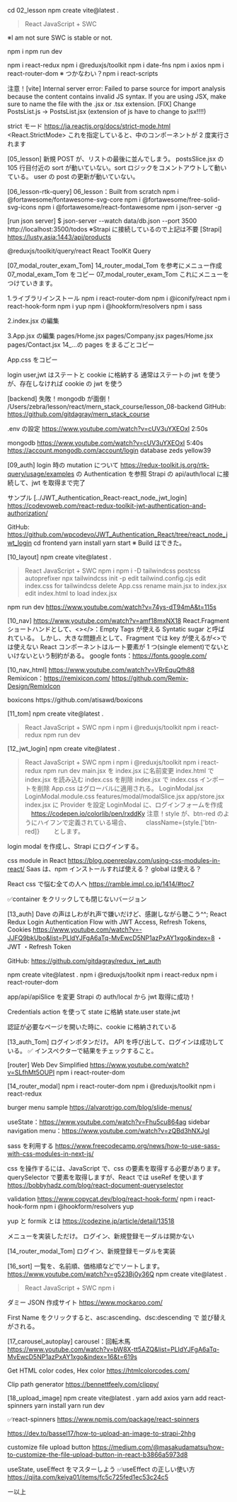 cd 02_lesson
npm create vite@latest .

> React
> JavaScript + SWC

※I am not sure SWC is stable or not.

npm i
npm run dev

npm i react-redux
npm i @reduxjs/toolkit
npm i date-fns
npm i axios
npm i react-router-dom
※ つかなわい？npm i react-scripts

注意！[vite] Internal server error: Failed to parse source for import analysis because the content contains invalid JS syntax. If you are using JSX, make sure to name the file with the .jsx or .tsx extension.
[FIX] Change PostsList.js → PostsList.jsx
(extension of js have to change to jsx!!!!)

strict モード
https://ja.reactjs.org/docs/strict-mode.html
<React.StrictMode>
これを指定していると、中のコンポーネントが 2 度実行されます

[05_lesson]
新規 POST が、リストの最後に並んでしまう。
postsSlice.jsx の 105 行目付近の sort が動いていない。sort ロジックをコメントアウトして動いている。
user の post の更新が動いていない。

[06_lesson-rtk-query]
06_lesson：Built from scratch
npm i @fortawesome/fontawesome-svg-core
npm i @fortawesome/free-solid-svg-icons
npm i @fortawesome/react-fontawesome
npm i json-server -g

[run json server]
$ json-server --watch data/db.json --port 3500
http://localhost:3500/todos
※Strapi に接続しているので上記は不要
[Strapi]
https://lusty.asia:1443/api/products

@reduxjs/toolkit/query/react
React ToolKit Query

[07_modal_router_exam_Tom]
14_router_modal_Tom を参考にメニュー作成
07_modal_exam_Tom をコピー
07_modal_router_exam_Tom
これにメニューをつけていきます。

1.ライブラリインストール
npm i react-router-dom
npm i @iconify/react
npm i react-hook-form
npm i yup
npm i @hookform/resolvers
npm i sass

2.index.jsx の編集

3.App.jsx の編集
pages/Home.jsx
pages/Company.jsx
pages/Home.jsx
pages/Contact.jsx
14\_...の pages をまるごとコピー

App.css をコピー

login
user,jwt はステートと cookie に格納する
通常はステートの jwt を使うが、存在しなければ cookie の jwt を使う

[backend] 失敗！mongodb が面倒！
/Users/zebra/lesson/react/mern_stack_course/lesson_08-backend
GitHub: https://github.com/gitdagray/mern_stack_course

.env の設定
https://www.youtube.com/watch?v=cUV3uYXEOxI
2:50s

mongodb
https://www.youtube.com/watch?v=cUV3uYXEOxI
5:40s
https://account.mongodb.com/account/login
database
zeds
yellow39

[09_auth]
login 時の mutation について
https://redux-toolkit.js.org/rtk-query/usage/examples
の Authentication を参照
Strapi の api/auth/local に接続して、jwt を取得まで完了

サンプル
[../JWT_Authentication_React-react_node_jwt_login]
https://codevoweb.com/react-redux-toolkit-jwt-authentication-and-authorization/

GitHub: https://github.com/wpcodevo/JWT_Authentication_React/tree/react_node_jwt_login
cd frontend
yarn install
yarn start
※ Build はできた。

[10_layout]
npm create vite@latest .

> React
> JavaScript + SWC
> npm i
> npm i -D tailwindcss postcss autoprefixer
> npx tailwindcss init -p
> edit tailwind.config.cjs
> edit index.css for tailwindcss
> delete App.css
> rename main.jsx to index.jsx
> edit index.html to load index.jsx

npm run dev
https://www.youtube.com/watch?v=74ys-dT94mA&t=115s

[10_nav]
https://www.youtube.com/watch?v=amf18mxNX18
React.Fragment ショートハンドとして、<></>：Empty Tags が使える
Syntatic sugar と呼ばれている。
しかし、大きな問題点として、Fragment では key が使えるが<>では使えない
React コンポーネントはルート要素が 1 つ(single element)でないといけないという制約がある。
google fonts：https://fonts.google.com/

[10_nav_html]
https://www.youtube.com/watch?v=VRrEquQfh88
Remixicon：https://remixicon.com/
https://github.com/Remix-Design/RemixIcon

<link href="https://cdn.jsdelivr.net/npm/remixicon@2.5.0/fonts/remixicon.css" rel="stylesheet">
boxicons
https://github.com/atisawd/boxicons

[11_tom]
npm create vite@latest .

> React
> JavaScript + SWC
> npm i
> npm i @reduxjs/toolkit
> npm i react-redux
> npm run dev

[12_jwt_login]
npm create vite@latest .

> React
> JavaScript + SWC
> npm i
> npm i @reduxjs/toolkit
> npm i react-redux
> npm run dev
> main.jsx を index.jsx に名前変更
> index.html で index.jsx を読み込む
> index.css を削除
> index.jsx で index.css インポートを削除
> App.css はグローバルに適用される。
> LoginModal.jsx
> LoginModal.module.css
> features/modal/modalSlice.jsx
> app/store.jsx
> index.jsx に Provider を設定
> LoginModal に、ログインフォームを作成
> 　https://codepen.io/colorlib/pen/rxddKy
> 注意！style が、btn-red のようにハイフンで定義されている場合、
> 　　 className={style.['btn-red]}
> 　　とします。

login modal を作成し、Strapi にログインする。

css module in React
https://blog.openreplay.com/using-css-modules-in-react/
Saas は、npm インストールすれば使える？
global は使える？

React css で悩む全ての人へ
https://ramble.impl.co.jp/1414/#toc7

✅container をクリックしても閉じないバージョン

[13_auth]
Dave の声はしわがれ声で嫌いだけど、感謝しながら聴こう^^;
React Redux Login Authentication Flow with JWT Access, Refresh Tokens, Cookies
https://www.youtube.com/watch?v=-JJFQ9bkUbo&list=PLldYJFgA6aTq-MvEwcD5NP1azPxAY1xgo&index=8
・JWT
・Refresh Token

GitHub: https://github.com/gitdagray/redux_jwt_auth

npm create vite@latest .
npm i @reduxjs/toolkit
npm i react-redux
npm i react-router-dom

app/api/apiSlice を変更
Strapi の auth/local から jwt 取得に成功！

Credentials action を使って state に格納
state.user
state.jwt

認証が必要なページを開いた時に、cookie に格納されている

[13_auth_Tom]
ログインボタンだけ。
API を呼び出して、ログインは成功している。
✅ インスペクターで結果をチェックすること。

[router]
Web Dev Simplified
https://www.youtube.com/watch?v=SLfhMt5OUPI
npm i react-router-dom

[14_router_modal]
npm i react-router-dom
npm i @reduxjs/toolkit
npm i react-redux

burger menu sample
https://alvarotrigo.com/blog/slide-menus/

useState：https://www.youtube.com/watch?v=Fhu5cu864ag
sidebar navigation menu：https://www.youtube.com/watch?v=zQBd3hNXJgI

sass を利用する
https://www.freecodecamp.org/news/how-to-use-sass-with-css-modules-in-next-js/

css を操作するには、JavaScript で、css の要素を取得する必要があります。
querySelector で要素を取得しますが、React では useRef を使います
https://bobbyhadz.com/blog/react-document-queryselector

validation
https://www.copycat.dev/blog/react-hook-form/
npm i react-hook-form
npm i @hookform/resolvers yup

yup と formik とは
https://codezine.jp/article/detail/13518

メニューを実装しただけ。
ログイン、新規登録モーダルは開かない

[14_router_modal_Tom]
ログイン、新規登録モーダルを実装

[16_sort]
一覧を、名前順、価格順などでソートします。
https://www.youtube.com/watch?v=g523Bj0y36Q
npm create vite@latest .

> React
> JavaScript + SWC
> npm i

ダミー JSON 作成サイト
https://www.mockaroo.com/

First Name をクリックすると、asc:ascending、dsc:descending で
並び替えがされる。

[17_carousel_autoplay]
carousel：回転木馬
https://www.youtube.com/watch?v=bW8X-tt5AZQ&list=PLldYJFgA6aTq-MvEwcD5NP1azPxAY1xgo&index=16&t=619s

Get HTML color codes, Hex color
https://htmlcolorcodes.com/

Clip path generator
https://bennettfeely.com/clippy/

[18_upload_image]
npm create vite@latest .
yarn add axios
yarn add react-spinners
yarn install
yarn run dev

✅react-spinners
https://www.npmjs.com/package/react-spinners

https://dev.to/bassel17/how-to-upload-an-image-to-strapi-2hhg

customize file upload button
https://medium.com/@masakudamatsu/how-to-customize-the-file-upload-button-in-react-b3866a5973d8

useState, useEffect をマスターしよう
✅useEffect の正しい使い方
https://qiita.com/keiya01/items/fc5c725fed1ec53c24c5

ー以上

